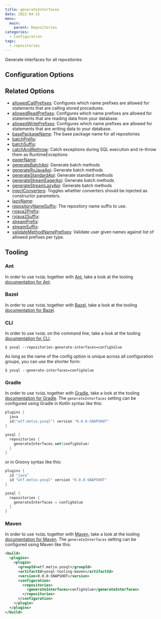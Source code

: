 ```yaml
---
title: generateInterfaces
date: 2022-04-15
menu:
  main:
    parent: Repositories
categories:
  - Configuration
tags:
  - repositories
---
```


Generate interfaces for all repositories

## Configuration Options

## Related Options

- [allowedCallPrefixes](../allowedcallprefixes/): Configures which name prefixes are allowed for statements that are calling stored procedures.
- [allowedReadPrefixes](../allowedreadprefixes/): Configures which name prefixes are allowed for statements that are reading data from your database.
- [allowedWritePrefixes](../allowedwriteprefixes/): Configures which name prefixes are allowed for statements that are writing data to your database.
- [basePackageName](../basepackagename/): The base package name for all repositories
- [batchPrefix](../batchprefix/): 
- [batchSuffix](../batchsuffix/): 
- [catchAndRethrow](../catchandrethrow/): Catch exceptions during SQL execution and re-throw them as RuntimeExceptions
- [eagerName](../eagername/): 
- [generateBatchApi](../generatebatchapi/): Generate batch methods
- [generateRxJavaApi](../generaterxjavaapi/): Generate batch methods
- [generateStandardApi](../generatestandardapi/): Generate standard methods
- [generateStreamEagerApi](../generatestreameagerapi/): Generate batch methods
- [generateStreamLazyApi](../generatestreamlazyapi/): Generate batch methods
- [injectConverters](../injectconverters/): Toggles whether converters should be injected as constructor parameters.
- [lazyName](../lazyname/): 
- [repositoryNameSuffix](../repositorynamesuffix/): The repository name suffix to use.
- [rxjava2Prefix](../rxjava2prefix/): 
- [rxjava2Suffix](../rxjava2suffix/): 
- [streamPrefix](../streamprefix/): 
- [streamSuffix](../streamsuffix/): 
- [validateMethodNamePrefixes](../validatemethodnameprefixes/): Validate user given names against list of allowed prefixes per type.

## Tooling

### Ant

In order to use `YoSQL` together with [Ant](https://ant.apache.org/), take a look at the tooling [documentation for Ant](/tooling/ant/).

### Bazel

In order to use `YoSQL` together with [Bazel](https://bazel.build/), take a look at the tooling [documentation for Bazel](/tooling/bazel/).

### CLI

In order to use `YoSQL` on the command line, take a look at the tooling [documentation for CLI](/tooling/cli/).

```console
$ yosql --repositories-generate-interfaces=configValue
```

As long as the name of the config option is unique across all configuration groups, you can use the shorter form:

```console
$ yosql --generate-interfaces=configValue
```

### Gradle

In order to use `YoSQL` together with [Gradle](https://gradle.org/), take a look at the tooling [documentation for Gradle](/tooling/gradle/). The `generateInterfaces` setting can be configured using Gradle in Kotlin syntax like this:

```kotlin
plugins {
  java
  id("wtf.metio.yosql") version "0.0.0-SNAPSHOT"
}

yosql {
  repositories {
    generateInterfaces.set(configValue)
  }
}
```

or in Groovy syntax like this:

```groovy
plugins {
  id "java"
  id "wtf.metio.yosql" version "0.0.0-SNAPSHOT"
}

yosql {
  repositories {
    generateInterfaces = configValue
  }
}
```

### Maven

In order to use `YoSQL` together with [Maven](https://maven.apache.org/), take a look at the tooling [documentation for Maven](/tooling/maven/). The `generateInterfaces` setting can be configured using Maven like this:

```xml
<build>
  <plugins>
    <plugin>
      <groupId>wtf.metio.yosql</groupId>
      <artifactId>yosql-tooling-maven</artifactId>
      <version>0.0.0-SNAPSHOT</version>
      <configuration>
        <repositories>
          <generateInterfaces>configValue</generateInterfaces>
        </repositories>
      </configuration>
    </plugin>
  </plugins>
</build>
```
